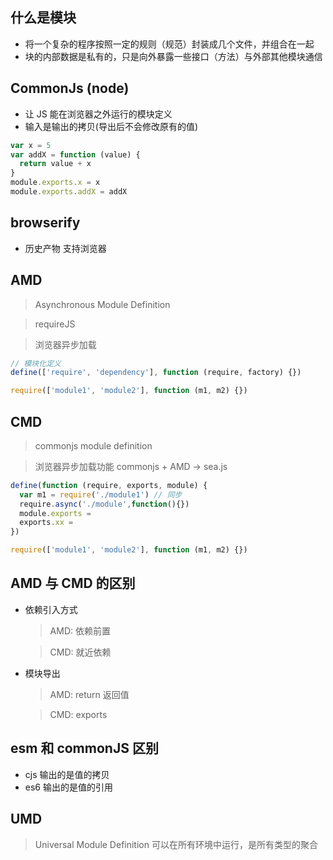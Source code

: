 ## 什么是模块

- 将一个复杂的程序按照一定的规则（规范）封装成几个文件，并组合在一起
- 块的内部数据是私有的，只是向外暴露一些接口（方法）与外部其他模块通信

## CommonJs (node)

- 让 JS 能在浏览器之外运行的模块定义
- 输入是输出的拷贝(导出后不会修改原有的值)

```js
var x = 5
var addX = function (value) {
  return value + x
}
module.exports.x = x
module.exports.addX = addX
```

## browserify

- 历史产物 支持浏览器

## AMD

> Asynchronous Module Definition

> requireJS

> 浏览器异步加载

```js
// 模块化定义
define(['require', 'dependency'], function (require, factory) {})

require(['module1', 'module2'], function (m1, m2) {})
```

## CMD

> commonjs module definition

> 浏览器异步加载功能 commonjs + AMD -> sea.js

```js
define(function (require, exports, module) {
  var m1 = require('./module1') // 同步
  require.async('./module',function(){})
  module.exports =
  exports.xx =
})

require(['module1', 'module2'], function (m1, m2) {})
```

## AMD 与 CMD 的区别

- 依赖引入方式

  > AMD: 依赖前置

  > CMD: 就近依赖

- 模块导出

  > AMD: return 返回值

  > CMD: exports

## esm 和 commonJS 区别

- cjs 输出的是值的拷贝
- es6 输出的是值的引用

## UMD

> Universal Module Definition
> 可以在所有环境中运行，是所有类型的聚合
